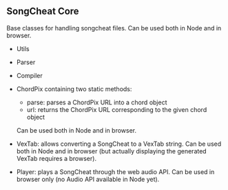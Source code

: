 SongCheat Core
--------------

Base classes for handling songcheat files. Can be used both in Node and in browser.

* Utils

* Parser

* Compiler

* ChordPix containing two static methods:
  - parse: parses a ChordPix URL into a chord object
  - url: returns the ChordPix URL corresponding to the given chord object

  Can be used both in Node and in browser.

* VexTab: allows converting a SongCheat to a VexTab string.
Can be used both in Node and in browser (but actually displaying the generated VexTab requires a browser).

* Player: plays a SongCheat through the web audio API.
Can be used in browser only (no Audio API available in Node yet).
